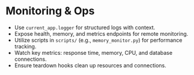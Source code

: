 # Monitoring & Ops

- Use `current_app.logger` for structured logs with context.
- Expose health, memory, and metrics endpoints for remote monitoring.
- Utilize scripts in `scripts/` (e.g., `memory_monitor.py`) for performance tracking.
- Watch key metrics: response time, memory, CPU, and database connections.
- Ensure teardown hooks clean up resources and connections.
